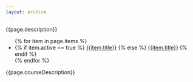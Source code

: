 ```yaml
---
layout: archive
---
```


<div>
    <p>{{page.description}}</p>
    <ul class="tab-container">
      {% for item in page.items %}
        <li class="tab">
            {% if item.active == true %}
                <a class="active" aria-current="page" href="/courses/{{page.parentPath}}/{{item.id}}">{{item.title}}</a>
            {% else %}
                <a aria-current="page" href="/courses/{{page.parentPath}}/{{item.id}}">{{item.title}}</a>
            {% endif %}
        </li>
      {% endfor %}
    </ul>
    <div>
        <p>{{page.courseDescription}}</p>
    </div>
</div>